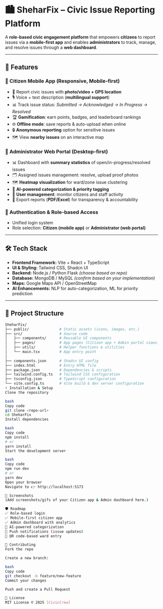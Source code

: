 # 🏙️ SheharFix – Civic Issue Reporting Platform

A **role-based civic engagement platform** that empowers **citizens** to report issues via a **mobile-first app** and enables **administrators** to track, manage, and resolve issues through a **web dashboard**.

---

## 🚀 Features

### 👤 Citizen Mobile App (Responsive, Mobile-first)
- 📍 Report civic issues with **photo/video + GPS location**
- 🎙️ Voice + text description (**multilingual support**)
- 📊 Track issue status: *Submitted → Acknowledged → In Progress → Resolved*
- 🏆 **Gamification**: earn points, badges, and leaderboard rankings
- 🌐 **Offline mode**: save reports & auto-upload when online
- 🔒 **Anonymous reporting** option for sensitive issues
- 🗺️ View **nearby issues** on an interactive map

### 🏢 Administrator Web Portal (Desktop-first)
- 📊 Dashboard with **summary statistics** of open/in-progress/resolved issues
- 🗂️ Assigned issues management: resolve, upload proof photos
- 🗺️ **Heatmap visualization** for ward/zone issue clustering
- 🤖 **AI-powered categorization & priority tagging**
- 👥 **User management**: monitor citizens and staff activity
- 📑 Export reports (**PDF/Excel**) for transparency & accountability

### 🔑 Authentication & Role-based Access
- Unified login system
- Role selection: **Citizen (mobile app)** or **Administrator (web portal)**

---

## 🛠️ Tech Stack
- **Frontend Framework:** Vite + React + TypeScript
- **UI & Styling:** Tailwind CSS, Shadcn UI
- **Backend:** Node.js / Python Flask *(choose based on repo)*
- **Database:** MongoDB / MySQL *(confirm based on your implementation)*
- **Maps:** Google Maps API / OpenStreetMap
- **AI Enhancements:** NLP for auto-categorization, ML for priority prediction

---

## 📂 Project Structure

```bash
SheharFix/
├── public/              # Static assets (icons, images, etc.)
├── src/                 # Source code
│   ├── components/      # Reusable UI components
│   ├── pages/           # App pages (Citizen app + Admin portal views)
│   ├── utils/           # Helper functions & utilities
│   └── main.tsx         # App entry point
│
├── components.json      # Shadcn UI config
├── index.html           # Entry HTML file
├── package.json         # Dependencies & scripts
├── tailwind.config.ts   # Tailwind CSS configuration
├── tsconfig.json        # TypeScript configuration
└── vite.config.ts       # Vite build & dev server configuration
⚡ Installation & Setup
Clone the repository

bash
Copy code
git clone <repo-url>
cd SheharFix
Install dependencies

bash
Copy code
npm install
# or
yarn install
Start the development server

bash
Copy code
npm run dev
# or
yarn dev
Open your browser
Navigate to 👉 http://localhost:5173

📸 Screenshots
(Add screenshots/gifs of your Citizen app & Admin dashboard here.)

🛡️ Roadmap
✅ Role-based login
✅ Mobile-first citizen app
✅ Admin dashboard with analytics
🔲 AI-powered categorization
🔲 Push notifications (issue updates)
🔲 QR code-based ward entry

🤝 Contributing
Fork the repo

Create a new branch:

bash
Copy code
git checkout -b feature/new-feature
Commit your changes

Push and create a Pull Request

📜 License
MIT License © 2025 [CivicCrew]
